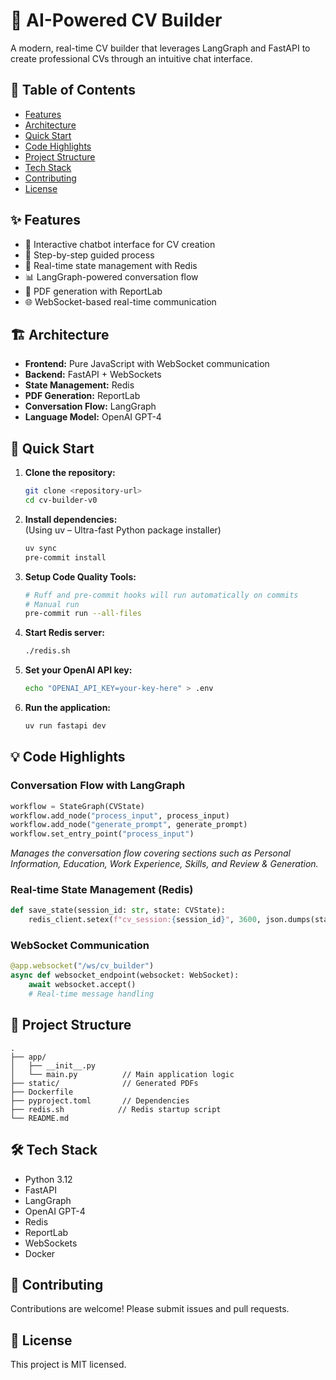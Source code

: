 # 🚀 AI-Powered CV Builder

A modern, real-time CV builder that leverages LangGraph and FastAPI to create professional CVs through an intuitive chat interface.

## 📖 Table of Contents
- [Features](#features)
- [Architecture](#architecture)
- [Quick Start](#quick-start)
- [Code Highlights](#code-highlights)
- [Project Structure](#project-structure)
- [Tech Stack](#tech-stack)
- [Contributing](#contributing)
- [License](#license)

## ✨ Features

- 🤖 Interactive chatbot interface for CV creation  
- 📝 Step-by-step guided process  
- 🔄 Real-time state management with Redis  
- 📊 LangGraph-powered conversation flow  
- 📄 PDF generation with ReportLab  
- 🌐 WebSocket-based real-time communication  

## 🏗️ Architecture

- **Frontend:** Pure JavaScript with WebSocket communication  
- **Backend:** FastAPI + WebSockets  
- **State Management:** Redis  
- **PDF Generation:** ReportLab  
- **Conversation Flow:** LangGraph  
- **Language Model:** OpenAI GPT-4  

## 🚀 Quick Start

1. **Clone the repository:**
   ```bash
   git clone <repository-url>
   cd cv-builder-v0
   ```
2. **Install dependencies:**  
   (Using uv – Ultra-fast Python package installer)
   ```bash
   uv sync
   pre-commit install
   ```
3. **Setup Code Quality Tools:**
   ```bash
   # Ruff and pre-commit hooks will run automatically on commits
   # Manual run
   pre-commit run --all-files
   ```
4. **Start Redis server:**
   ```bash
   ./redis.sh
   ```
5. **Set your OpenAI API key:**
   ```bash
   echo "OPENAI_API_KEY=your-key-here" > .env
   ```
6. **Run the application:**
   ```bash
   uv run fastapi dev
   ```

## 💡 Code Highlights

### Conversation Flow with LangGraph
```py
workflow = StateGraph(CVState)
workflow.add_node("process_input", process_input)
workflow.add_node("generate_prompt", generate_prompt)
workflow.set_entry_point("process_input")
```
*Manages the conversation flow covering sections such as Personal Information, Education, Work Experience, Skills, and Review & Generation.*

### Real-time State Management (Redis)
```py
def save_state(session_id: str, state: CVState):
    redis_client.setex(f"cv_session:{session_id}", 3600, json.dumps(state.dict()))
```

### WebSocket Communication
```py
@app.websocket("/ws/cv_builder")
async def websocket_endpoint(websocket: WebSocket):
    await websocket.accept()
    # Real-time message handling
```

## 📁 Project Structure

```
.
├── app/
│   ├── __init__.py
│   └── main.py          // Main application logic
├── static/              // Generated PDFs
├── Dockerfile
├── pyproject.toml       // Dependencies
├── redis.sh            // Redis startup script
└── README.md
```

## 🛠️ Tech Stack

- Python 3.12
- FastAPI
- LangGraph
- OpenAI GPT-4
- Redis
- ReportLab
- WebSockets
- Docker

## 🤝 Contributing

Contributions are welcome! Please submit issues and pull requests.

## 📝 License

This project is MIT licensed.